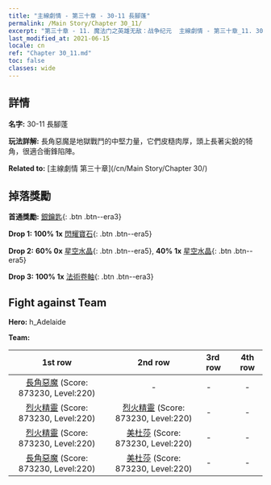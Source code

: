 ```yaml
---
title: "主線劇情 - 第三十章 - 30-11 長腳蓬"
permalink: /Main Story/Chapter 30_11/
excerpt: "第三十章 - 11. 魔法门之英雄无敌：战争纪元  主線劇情 - 第三十章_11. 30-11 長腳蓬"
last_modified_at: 2021-06-15
locale: cn
ref: "Chapter 30_11.md"
toc: false
classes: wide
---
```


## 詳情

 **名字:** 30-11 長腳蓬

 **玩法詳解:** 長角惡魔是地獄戰鬥的中堅力量，它們皮糙肉厚，頭上長著尖銳的犄角，很適合衝鋒陷陣。

 **Related to:** [主線劇情 第三十章](/cn/Main Story/Chapter 30/)

## 掉落獎勵

 **首通獎勵:** [銀鑰匙](/cn/Items/con_693/){: .btn .btn--era3}

 **Drop 1:** **100% 1x** [閃耀寶石](/cn/Items/mat_100/){: .btn .btn--era5}

 **Drop 2:** **60% 0x** [星空水晶](/cn/Items/mat_94/){: .btn .btn--era5}, **40% 1x** [星空水晶](/cn/Items/mat_94/){: .btn .btn--era5}

 **Drop 3:** **100% 1x** [法術卷軸](/cn/Items/con_694/){: .btn .btn--era3}


## Fight against Team
 **Hero:** h_Adelaide

 **Team:**


  | 1st row | 2nd row | 3rd row | 4th row |
  |:----:|:----:|:----|:----:|
  | [長角惡魔](/cn/units/Demon/) (Score: 873230, Level:220)  | - | - | - |
  | [烈火精靈](/cn/units/Efreeti/) (Score: 873230, Level:220)  | [烈火精靈](/cn/units/Efreeti/) (Score: 873230, Level:220)  | - | - |
  | [烈火精靈](/cn/units/Efreeti/) (Score: 873230, Level:220)  | [美杜莎](/cn/units/Medusa/) (Score: 873230, Level:220)  | - | - |
  | [長角惡魔](/cn/units/Demon/) (Score: 873230, Level:220)  | [美杜莎](/cn/units/Medusa/) (Score: 873230, Level:220)  | - | - |


